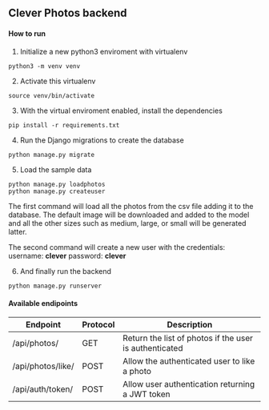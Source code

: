 ## Clever Photos backend

#### How to run

1. Initialize a new python3 enviroment with virtualenv

```
python3 -m venv venv
```

2. Activate this virtualenv

```
source venv/bin/activate
```

3. With the virtual enviroment enabled, install the dependencies

```
pip install -r requirements.txt
```

4. Run the Django migrations to create the database

```
python manage.py migrate
```

5. Load the sample data

```
python manage.py loadphotos
python manage.py createuser
```

The first command will load all the photos from the csv file adding it to the database. The default image will be downloaded and added to the model and all the other sizes such as medium, large, or small will be generated latter.

The second command will create a new user with the credentials:
username: **clever**
password: **clever**

6. And finally run the backend

```
python manage.py runserver
```

#### Available endipoints

| Endpoint          | Protocol | Description                                            |
| ----------------- | -------- | ------------------------------------------------------ |
| /api/photos/      | GET      | Return the list of photos if the user is authenticated |
| /api/photos/like/ | POST     | Allow the authenticated user to like a photo           |
| /api/auth/token/  | POST     | Allow user authentication returning a JWT token        |

